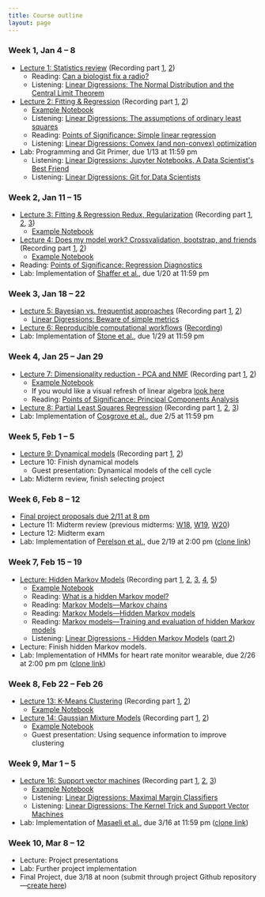 ```yaml
---
title: Course outline
layout: page
---
```


### Week 1, Jan 4 – 8

- [Lecture 1: Statistics review](../public/Wk1-Lecture1.pdf) (Recording part [1](https://www.youtube.com/watch?v=9fXyIDgLiRU), [2](https://www.youtube.com/watch?v=jcLIxxLo5_A))
  - Reading: [Can a biologist fix a radio?](https://www.cell.com/cancer-cell/fulltext/S1535-6108(02)00133-2)
  - Listening: [Linear Digressions: The Normal Distribution and the Central Limit Theorem](http://lineardigressions.com/episodes/2018/12/9/the-normal-distribution-and-the-central-limit-theorem)
- [Lecture 2: Fitting & Regression](../public/Wk1-Lecture2.pdf) (Recording part [1](https://www.youtube.com/watch?v=-lG53OEl1-s), [2](https://www.youtube.com/watch?v=k0xUp8DPNIA))
  - [Example Notebook](../public/examples/OLS-Example.ipynb)
  - Listening: [Linear Digressions: The assumptions of ordinary least squares](http://lineardigressions.com/episodes/2019/1/12/the-assumptions-of-ordinary-least-squares)
  - Reading: [Points of Significance: Simple linear regression](http://www.nature.com/nmeth/journal/v12/n11/full/nmeth.3627.html)
  - Listening: [Linear Digressions: Convex (and non-convex) optimization](http://lineardigressions.com/episodes/2018/12/16/convex-and-non-convex-optimization)
- Lab: Programming and Git Primer, due 1/13 at 11:59 pm
  - Listening: [Linear Digressions: Jupyter Notebooks, A Data Scientist's Best Friend](https://lineardigressions.com/episodes/2017/8/20/jupyter-notebooks-a-data-scientists-best-friend)
  - Listening: [Linear Digressions: Git for Data Scientists](https://lineardigressions.com/episodes/2018/6/3/git-for-data-scientists)

### Week 2, Jan 11 – 15

- [Lecture 3: Fitting & Regression Redux, Regularization](../public/Wk2-Lecture3.pdf) (Recording part [1](https://www.youtube.com/watch?v=J3rF6vP3tQY), [2](https://youtu.be/-jRZ7POBsrQ), [3](https://youtu.be/TRLPmD4uQYE))
  - [Example Notebook](../public/examples/Regularization-Example.ipynb)
- [Lecture 4: Does my model work? Crossvalidation, bootstrap, and friends](../public/Wk2-Lecture4.pdf) (Recording part [1](https://youtu.be/N4afdo1VQB0), [2](https://youtu.be/OdEGD35sO-8))
  - [Example Notebook](../public/examples/CrossVal-Example.ipynb)
- Reading: [Points of Significance: Regression Diagnostics](https://www.nature.com/nmeth/journal/v13/n5/abs/nmeth.3854.html)
- Lab: Implementation of [Shaffer et al.](https://www.nature.com/nature/journal/v546/n7658/abs/nature22794.html), due 1/20 at 11:59 pm

### Week 3, Jan 18 – 22

- [Lecture 5: Bayesian vs. frequentist approaches](../public/Wk3-Lecture5.pdf) (Recording part [1](https://youtu.be/8lOjdH_ZfVc), [2](https://youtu.be/Cu3kkOu9juY))
  - [Linear Digressions: Beware of simple metrics](http://lineardigressions.com/episodes/2019/12/22/data-scientists-beware-of-simple-metrics)
- [Lecture 6: Reproducible computational workflows](../public/Wk3-Lecture6.pdf) ([Recording](https://youtu.be/Rh2SdM2_IIg))
- Lab: Implementation of [Stone et al.](http://www.sciencedirect.com/science/article/pii/S0006349501758997), due 1/29 at 11:59 pm

### Week 4, Jan 25 – Jan 29

- [Lecture 7: Dimensionality reduction - PCA and NMF](../public/Wk4-Lecture7.pdf) (Recording part [1](https://youtu.be/mPuV7y5ZRfo), [2](https://youtu.be/1_43nCptm44))
  - [Example Notebook](../public/examples/PCA-NNMF.ipynb)
  - If you would like a visual refresh of linear algebra [look here](https://www.youtube.com/playlist?list=PLZHQObOWTQDPD3MizzM2xVFitgF8hE_ab)
  - Reading: [Points of Significance: Principal Components Analysis](https://www.nature.com/articles/nmeth.4346)
- [Lecture 8: Partial Least Squares Regression](../public/Wk4-Lecture8.pdf) (Recording part [1](https://youtu.be/C8lb1vnr8OQ), [2](https://youtu.be/kfDwh_elvC8), [3](https://youtu.be/W49gD36Iga4))
- Lab: Implementation of [Cosgrove et al.](http://pubs.rsc.org/en/Content/ArticleLanding/2010/MB/b926287c), due 2/5 at 11:59 pm

### Week 5, Feb 1 – 5

- [Lecture 9: Dynamical models](../public/Wk5-Lecture09.pdf) (Recording part [1](https://youtu.be/Vzh3qAsBLBo), [2](https://youtu.be/QC32PvWk418))
- Lecture 10: Finish dynamical models
  - Guest presentation: Dynamical models of the cell cycle
- Lab: Midterm review, finish selecting project

### Week 6, Feb 8 – 12

- [Final project proposals due 2/11 at 8 pm](https://ccle.ucla.edu/mod/assign/view.php?id=3603289)
- Lecture 11: Midterm review (previous midterms: [W18](../files/midterm-W18.pdf), [W19](../files/midterm-W19.pdf), [W20](../files/midterm-W20.pdf))
- Lecture 12: Midterm exam
- Lab: Implementation of [Perelson et al.](http://science.sciencemag.org/content/271/5255/1582), due 2/19 at 2:00 pm ([clone link](https://classroom.github.com/a/iCrCb3hv))


### Week 7, Feb 15 – 19

- [Lecture: Hidden Markov Models](../public/Wk5-Lecture10.pdf) (Recording part [1](https://youtu.be/TescGgt9Tq8), [2](https://youtu.be/Td0bpG19Kf4), [3](https://youtu.be/Hdw7l7M11oA), [4](https://youtu.be/z_3szow1lrY), [5](https://youtu.be/RSVyZx6KLN0))
  - [Example Notebook](../public/examples/HMMs-example.ipynb)
  - Reading: [What is a hidden Markov model?](https://www.nature.com/articles/nbt1004-1315)
  - Reading: [Markov Models—Markov chains](https://www.nature.com/articles/s41592-019-0476-x)
  - Reading: [Markov Models—Hidden Markov models](https://www.nature.com/articles/s41592-019-0532-6)
  - Reading: [Markov models—Training and evaluation of hidden Markov models](https://www.nature.com/articles/s41592-019-0702-6)
  - Listening: [Linear Digressions - Hidden Markov Models](http://lineardigressions.com/episodes/2016/2/23/introducing-hidden-markov-models-hmm-part-1) ([part 2](http://lineardigressions.com/episodes/2016/2/23/genetics-and-um-detection-hmms-part-2))
- Lecture: Finish hidden Markov models.
- Lab: Implementation of HMMs for heart rate monitor wearable, due 2/26 at 2:00 pm pm ([clone link](https://classroom.github.com/a/BmDiDEBQ))

### Week 8, Feb 22 – Feb 26

- [Lecture 13: K-Means Clustering](../public/Wk7-Lecture13.pdf) (Recording part [1](https://youtu.be/uj8B-_fMluE), [2](https://youtu.be/yM3JOI_s5ws))
  - [Example Notebook](../public/examples/K-Means.ipynb)
- [Lecture 14: Gaussian Mixture Models](../public/Wk7-Lecture14.pdf) (Recording part [1](https://youtu.be/pCjYiQRhcpE), [2](https://youtu.be/ZNLnQ_7AMc0))
  - [Example Notebook](../public/examples/Gaussian-Mixtures.ipynb)
  - Guest presentation: Using sequence information to improve clustering

### Week 9, Mar 1 – 5

- [Lecture 16: Support vector machines](../public/Wk8-Lecture16.pdf) (Recording part [1](https://youtu.be/KHQ-5Dm55Tw), [2](https://youtu.be/zotZxSOyZHE), [3](https://youtu.be/MLFx4v9BHjM))
  - [Example Notebook](../public/examples/SVMs-example.ipynb)
  - Listening: [Linear Digressions: Maximal Margin Classifiers](http://lineardigressions.com/episodes/2017/12/3/maximal-margin-classifiers)
  - Listening: [Linear Digressions: The Kernel Trick and Support Vector Machines](http://lineardigressions.com/episodes/2017/12/10/the-kernel-trick-and-support-vector-machines)
- Lab: Implementation of [Masaeli et al.](https://www.nature.com/articles/srep37863), due 3/16 at 11:59 pm ([clone link](https://classroom.github.com/a/hbaBUaC2))

### Week 10, Mar 8 – 12

- Lecture: Project presentations
- Lab: Further project implementation
- Final Project, due 3/18 at noon (submit through project Github repository—[create here](https://classroom.github.com/g/VxOH30OF))
